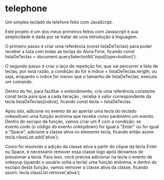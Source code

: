 # telephone

Um simples teclado de telefone feito com JavaScript.


Este projeto é um dos meus primeiros feitos com Javascript e sua simplicidade é dada por se tratar de uma introdução à linguagem.



O primeiro passo é criar uma referência (const listaDeTeclas) para poder receber a lista com todas as teclas do Alura Fone, ficando const listaDeTeclas = document.querySelectorAll('input[type=button]').

O segundo passo é criar o laço de repetição for, que vai percorrer a lista de teclas, por esta razão, a condição do for é indice < listaDeTeclas.length, ou seja, enquanto o indice for menor que o tamanho de listaDeTeclas, executa um comando.

Dentro do for, para facilitar o entendimento, crie uma referência constante const tecla para que a cada iteração , receba o valor correspondente da tecla listaDeTeclas[indice], ficando const tecla = listaDeTeclas.

Após isto, adicione no evento de ao apertar uma tecla do teclado onkeydown uma função anônima que recebe como parâmetro um evento. Dentro do escopo da função, vamos criar um if com a condição: se evento.code (o código do evento onkeydown) for igual a "Enter" ou for igual a "Space", adicione a classe ativa no elemento tecla, ficando então assim tecla.classList.add(‘ativa’);

Como foi resolvido a adição da classe ativa a partir do clique da tecla Enter ou Space, é necessário remover essa classe logo após deixamos de pressionar a tecla. Para isso, você precisa adicionar na tecla o evento de onkeyup (quando o usuário solta a tecla) uma função anônima, e dentro do escopo desta função, vamos remover a classe ativa da classe, ficando assim: tecla.classList.remove(‘ativa’);

